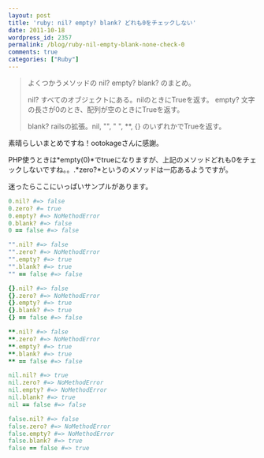 ```yaml
---
layout: post
title: 'ruby: nil? empty? blank? どれも0をチェックしない'
date: 2011-10-18
wordpress_id: 2357
permalink: /blog/ruby-nil-empty-blank-none-check-0
comments: true
categories: ["Ruby"]
---
```


> よくつかうメソッドの nil? empty? blank? のまとめ。
> 
> nil? すべてのオブジェクトにある。nilのときにTrueを返す。
> empty? 文字の長さが0のとき、配列が空のときにTrueを返す。
> 
> blank? railsの拡張。nil, "", " ", **, {} のいずれかでTrueを返す。

素晴らしいまとめですね！ootokageさんに感謝。

PHP使うときは*empty(0)*でtrueになりますが、上記のメソッドどれも0をチェックしないですね。。.*zero?*というのメソッドは一応あるようですが。

迷ったらここにいっぱいサンプルがあります。

```ruby
0.nil? #=> false
0.zero? #= true
0.empty? #=> NoMethodError
0.blank? #=> false
0 == false #=> false

"".nil? #=> false
"".zero? #=> NoMethodError
"".empty? #=> true
"".blank? #=> true
"" == false #=> false

{}.nil? #=> false
{}.zero? #=> NoMethodError
{}.empty? #=> true
{}.blank? #=> true
{} == false #=> false

**.nil? #=> false
**.zero? #=> NoMethodError
**.empty? #=> true
**.blank? #=> true
** == false #=> false

nil.nil? #=> true
nil.zero? #=> NoMethodError
nil.empty? #=> NoMethodError
nil.blank? #=> true
nil == false #=> false

false.nil? #=> false
false.zero? #=> NoMethodError
false.empty? #=> NoMethodError
false.blank? #=> true
false == false #=> true
```